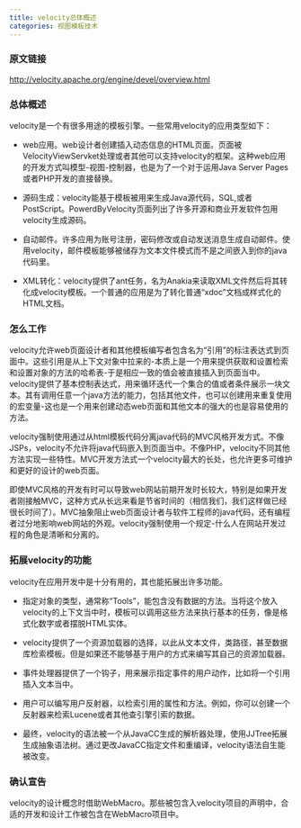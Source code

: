 ```yaml
---
title: velocity总体概述
categories: 视图模板技术
---
```


### 原文链接

http://velocity.apache.org/engine/devel/overview.html

### 总体概述

velocity是一个有很多用途的模板引擎。一些常用velocity的应用类型如下：

* web应用。web设计者创建插入动态信息的HTML页面。页面被VelocityViewServket处理或者其他可以支持velocity的框架。这种web应用的开发方式叫模型-视图-控制器，也是为了一个对于运用Java Server Pages或者PHP开发的直接替换。

* 源码生成：velocity能基于模板被用来生成Java源代码，SQL,或者PostScript。PowerdByVelocity页面列出了许多开源和商业开发软件包用velocity生成源码。

* 自动邮件。许多应用为账号注册，密码修改或自动发送消息生成自动邮件。使用velocity，邮件模板能够被储存为文本文件模式而不是之间嵌入到你的java代码里。

* XML转化：velocity提供了ant任务，名为Anakia来读取XML文件然后将其转化成velocity模板。一个普通的应用是为了转化普通“xdoc”文档成样式化的HTML文档。

### 怎么工作

velocity允许web页面设计者和其他模板编写者包含名为“引用”的标注表达式到页面中。这些引用是从上下文对象中拉来的-本质上是一个用来提供获取和设置检索和设置对象的方法的哈希表-于是相应一致的值会被直接插入到页面当中。velocity提供了基本控制表达式，用来循环迭代一个集合的值或者条件展示一块文本。其有调用任意一个java方法的能力，包括其他文件，也可以创建用来重复使用的宏变量-这也是一个用来创建动态web页面和其他文本的强大的也是容易使用的方法。

velocity强制使用通过从html模板代码分离java代码的MVC风格开发方式。不像JSPs，velocity不允许将java代码嵌入到页面当中。不像PHP，velocity不同其他方法实现一些特性。MVC开发方法式一个velocity最大的长处，也允许更多可维护和更好的设计的web页面。

即使MVC风格的开发有时可以导致web网站前期开发时长较大，特别是如果开发者刚接触MVC，这种方式从长远来看是节省时间的（相信我们，我们这样做已经很长时间了）。MVC抽象阻止web页面设计者与软件工程师的java代码，还有编程者过分地影响web网站的外观。velocity强制使用一个规定-什么人在网站开发过程的角色是清晰和分离的。

### 拓展velocity的功能

velocity在应用开发中是十分有用的，其也能拓展出许多功能。

* 指定对象的类型，通常称“Tools”，能包含没有数据的方法。当将这个放入velocity的上下文当中时，模板可以调用这些方法来执行基本的任务，像是格式化数字或者摆脱HTML实体。

* velocity提供了一个资源加载器的选择，以此从文本文件，类路径，甚至数据库检索模板。但是如果还不能够基于用户的方式来编写其自己的资源加载器。

* 事件处理器提供了一个钩子，用来展示指定事件的用户动作，比如将一个引用插入文本当中。

* 用户可以编写用户反射器，以检索引用的属性和方法。例如，你可以创建一个反射器来检索Lucene或者其他查引擎引索的数据。

* 最终，velocity的语法被一个从JavaCC生成的解析器处理，使用JJTree拓展生成抽象语法树。通过更改JavaCC指定文件和重编译，velocity语法自生能被改变。

### 确认宣告

velocity的设计概念时借助WebMacro。那些被包含入velocity项目的声明中，合适的开发和设计工作被包含在WebMacro项目中。